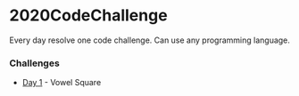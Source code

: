 # 2020CodeChallenge
Every day resolve one code challenge. Can use any programming language.
### Challenges
* [Day 1](https://github.com/abimaell95/2020CodeChallenge/tree/master/Challenges/Day1) - Vowel Square
